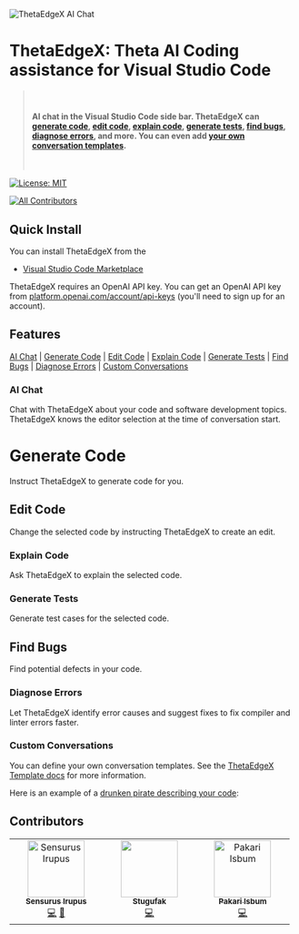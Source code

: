 ![ThetaEdgeX AI Chat](https://i.ibb.co/r5s67gR/drunken-pirate.png)

# ThetaEdgeX: Theta AI Coding assistance for Visual Studio Code

> &nbsp;
>
> #### AI chat in the Visual Studio Code side bar. ThetaEdgeX can [generate code](#generate-code), [edit code](#edit-code), [explain code](#explain-code), [generate tests](#generate-tests), [find bugs](#find-bugs), [diagnose errors](#diagnose-errors), and more. You can even add [your own conversation templates](#custom-conversations).
>
> &nbsp;

<!-- prettier-ignore-start -->
[![License: MIT](https://img.shields.io/badge/License-MIT-yellow.svg)](https://opensource.org/licenses/MIT)

[![All Contributors](https://img.shields.io/badge/all_contributors-3-orange.svg?style=flat-square)](#contributors)

<!-- prettier-ignore-end -->

## Quick Install

You can install ThetaEdgeX from the

- [Visual Studio Code Marketplace](https://marketplace.visualstudio.com/manage/publishers/thetaedgex)

ThetaEdgeX requires an OpenAI API key. You can get an OpenAI API key from [platform.openai.com/account/api-keys](https://platform.openai.com/account/api-keys) (you'll need to sign up for an account).

## Features

[AI Chat](#ai-chat) | [Generate Code](#generate-code) | [Edit Code](#edit-code) | [Explain Code](#explain-code) | [Generate Tests](#generate-tests) | [Find Bugs](#find-bugs) | [Diagnose Errors](#diagnose-errors) | [Custom Conversations](#custom-conversations)

### AI Chat

Chat with ThetaEdgeX about your code and software development topics. ThetaEdgeX knows the editor selection at the time of conversation start.

# Generate Code

Instruct ThetaEdgeX to generate code for you.

## Edit Code

Change the selected code by instructing ThetaEdgeX to create an edit.

### Explain Code

Ask ThetaEdgeX to explain the selected code.

### Generate Tests

Generate test cases for the selected code.

## Find Bugs

Find potential defects in your code.

### Diagnose Errors

Let ThetaEdgeX identify error causes and suggest fixes to fix compiler and linter errors faster.

### Custom Conversations

You can define your own conversation templates. See the [ThetaEdgeX Template docs](https://github.com/rubberduck-ai/rubberduck-vscode/blob/main/doc/rubberduck-templates.md) for more information.

Here is an example of a [drunken pirate describing your code](https://github.com/rubberduck-ai/rubberduck-vscode/blob/main/template/fun/drunken-pirate.rdt.md):

## Contributors

<table>
  <tbody>
    <tr>
      <td align="center" valign="top" width="25%"><a href="https://github.com/sensurusirupus"><img src="https://avatars.githubusercontent.com/u/112242786?s=100&v=4" width="100px;" alt="Sensurus Irupus "/><br /><sub><b>Sensurus Irupus</b></sub></a><br /><a href="https://github.com/rubberduck-ai/rubberduck-vscode/commits?author=unquietwiki" title="Code">💻</a> <a href="" title="Bug reports">🐛</a></td>
      <td align="center" valign="top" width="25%"><a href="https://github.com/stugufaka"><img src="https://avatars.githubusercontent.com/u/116524580?s=200&v=4" width="100px;" alt=""/><br /><sub><b>Stugufak</b></sub></a><br /><a href="" title="Code">💻</a></td>
      <td align="center" valign="top" width="25%"><a href="http://kupczynski.info/"><img src="https://avatars.githubusercontent.com/u/116466602?s=200&v=4" width="100px;" alt="Pakari Isbum "/><br /><sub><b>Pakari Isbum</b></sub></a><br /><a href="" title="Code">💻</a></td>
    </tr>
  </tbody>
</table>

<!-- markdownlint-restore -->
<!-- prettier-ignore-end -->

<!-- ALL-CONTRIBUTORS-LIST:END -->

